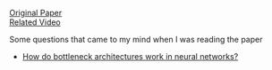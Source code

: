 [Original Paper](https://arxiv.org/abs/1512.03385)  
[Related Video](https://www.youtube.com/watch?v=DkNIBBBvcPs&ab_channel=AladdinPersson)

Some questions that came to my mind when I was reading the paper

- [How do bottleneck architectures work in neural networks?](https://stats.stackexchange.com/questions/205150/how-do-bottleneck-architectures-work-in-neural-networks)

